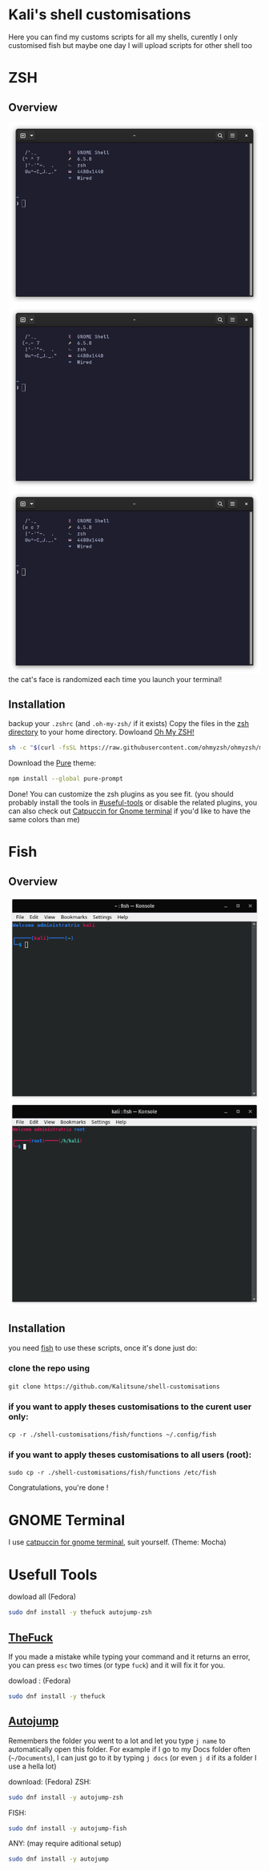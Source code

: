 # Kali's shell customisations
Here you can find my customs scripts for all my shells, curently I only customised fish but maybe one day I will upload scripts for other shell too

# **ZSH**
## **Overview**
![happy cat](screens/zsh_happy_cat.png)
![happy cat](screens/zsh_grumpy_cat.png)
![happy cat](screens/zsh_confused_cat.png)
the cat's face is randomized each time you launch your terminal!
## **Installation**
backup your `.zshrc` (and `.oh-my-zsh/` if it exists)
Copy the files in the [zsh directory](zsh) to your home directory.
Dowloand [Oh My ZSH!](https://ohmyz.sh/#install)
```sh
sh -c "$(curl -fsSL https://raw.githubusercontent.com/ohmyzsh/ohmyzsh/master/tools/install.sh)"
```
Download the [Pure](https://github.com/sindresorhus/pure) theme:
```sh
npm install --global pure-prompt
```
Done! You can customize the zsh plugins as you see fit. (you should probably install the tools in [#useful-tools](#useful-tools) or disable the related plugins, you can also check out [Catpuccin for Gnome terminal](https://github.com/catppuccin/gnome-terminal) if you'd like to have the same colors than me)

# **Fish**
## **Overview**
![Normal user preview](screens/fish_normal_user.png)
![Root user preview](screens/fish_root_user.png)

## **Installation**
you need [fish](https://github.com/fish-shell/fish-shell) to use these scripts, once it's done just do:

### **clone the repo using**
`git clone https://github.com/Kalitsune/shell-customisations`
 
### if you want to apply theses customisations to **the curent user only**:
`cp -r ./shell-customisations/fish/functions ~/.config/fish`

### if you want to apply theses customisations to **all users (root)**:
`sudo cp -r ./shell-customisations/fish/functions /etc/fish`

Congratulations, you're done !

# **GNOME Terminal**
I use [catpuccin for gnome terminal](https://github.com/catppuccin/gnome-terminal), suit yourself. (Theme: Mocha)

# **Usefull Tools**
dowload all (Fedora)
```sh
sudo dnf install -y thefuck autojump-zsh
```
## [TheFuck](https://github.com/nvbn/thefuck)
If you made a mistake while typing your command and it returns an error, you can press `esc` two times (or type `fuck`) and it will fix it for you.

dowload : (Fedora)
```sh
sudo dnf install -y thefuck
```
## [Autojump](https://github.com/wting/autojump)
Remembers the folder you went to a lot and let you type `j name` to automatically open this folder.
For example if I go to my Docs folder often (`~/Documents`), I can just go to it by typing `j docs` (or even `j d` if its a folder I use a hella lot)

download: (Fedora)
ZSH:
```sh
sudo dnf install -y autojump-zsh
```
FISH:
```sh
sudo dnf install -y autojump-fish
```
ANY: (may require aditional setup)
```sh
sudo dnf install -y autojump
```